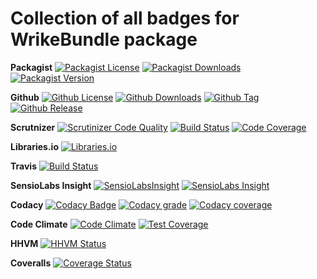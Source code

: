 Collection of all badges for WrikeBundle package
====================================================

**Packagist**
[![Packagist License](https://img.shields.io/packagist/l/zibios/wrike-bundle.svg)](https://packagist.org/packages/zibios/wrike-bundle)
[![Packagist Downloads](https://img.shields.io/packagist/dt/zibios/wrike-bundle.svg)](https://packagist.org/packages/zibios/wrike-bundle)
[![Packagist Version](https://img.shields.io/packagist/v/zibios/wrike-bundle.svg)](https://packagist.org/packages/zibios/wrike-bundle)

**Github** 
[![Github License](https://img.shields.io/github/license/zibios/wrike-bundle.svg)](https://github.com/zibios/wrike-bundle/blob/master/LICENSE)
[![Github Downloads](https://img.shields.io/github/downloads/zibios/wrike-bundle/total.svg)](https://github.com/zibios/wrike-bundle)
[![Github Tag](https://img.shields.io/github/tag/zibios/wrike-bundle.svg)](https://github.com/zibios/wrike-bundle)
[![Github Release](https://img.shields.io/github/release/zibios/wrike-bundle.svg)](https://github.com/zibios/wrike-bundle)

**Scrutnizer**
[![Scrutinizer Code Quality](https://scrutinizer-ci.com/g/zibios/wrike-bundle/badges/quality-score.png?b=master)](https://scrutinizer-ci.com/g/zibios/wrike-bundle/?branch=master)
[![Build Status](https://scrutinizer-ci.com/g/zibios/wrike-bundle/badges/build.png?b=master)](https://scrutinizer-ci.com/g/zibios/wrike-bundle/build-status/master)
[![Code Coverage](https://scrutinizer-ci.com/g/zibios/wrike-bundle/badges/coverage.png?b=master)](https://scrutinizer-ci.com/g/zibios/wrike-bundle/?branch=master)

**Libraries.io**
[![Libraries.io](https://img.shields.io/librariesio/github/zibios/wrike-bundle.svg)](https://libraries.io/packagist/zibios%2Fwrike-bundle)

**Travis**
[![Build Status](https://travis-ci.org/zibios/wrike-bundle.svg?branch=master)](https://travis-ci.org/zibios/wrike-bundle)

**SensioLabs Insight**
[![SensioLabsInsight](https://insight.sensiolabs.com/projects/4923a860-32a0-474a-887f-7766d8407b88/mini.png)](https://insight.sensiolabs.com/projects/4923a860-32a0-474a-887f-7766d8407b88)
[![SensioLabs Insight](https://img.shields.io/sensiolabs/i/4923a860-32a0-474a-887f-7766d8407b88.svg)](https://insight.sensiolabs.com/projects/4923a860-32a0-474a-887f-7766d8407b88)

**Codacy**
[![Codacy Badge](https://api.codacy.com/project/badge/Grade/bddb2d36ac0943618178a65984252b12)](https://www.codacy.com/app/zibios/wrike-bundle)
[![Codacy grade](https://img.shields.io/codacy/grade/bddb2d36ac0943618178a65984252b12.svg)](https://www.codacy.com/app/zibios/wrike-bundle)
[![Codacy coverage](https://img.shields.io/codacy/coverage/bddb2d36ac0943618178a65984252b12.svg)](https://www.codacy.com/app/zibios/wrike-bundle)

**Code Climate**
[![Code Climate](https://codeclimate.com/github/zibios/wrike-bundle/badges/gpa.svg)](https://codeclimate.com/github/zibios/wrike-bundle)
[![Test Coverage](https://codeclimate.com/github/zibios/wrike-bundle/badges/coverage.svg)](https://codeclimate.com/github/zibios/wrike-bundle/coverage)

**HHVM**
[![HHVM Status](http://hhvm.h4cc.de/badge/zibios/wrike-bundle.svg)](http://hhvm.h4cc.de/package/zibios/wrike-bundle)

**Coveralls**
[![Coverage Status](https://coveralls.io/repos/github/zibios/wrike-bundle/badge.svg)](https://coveralls.io/github/zibios/wrike-bundle)
